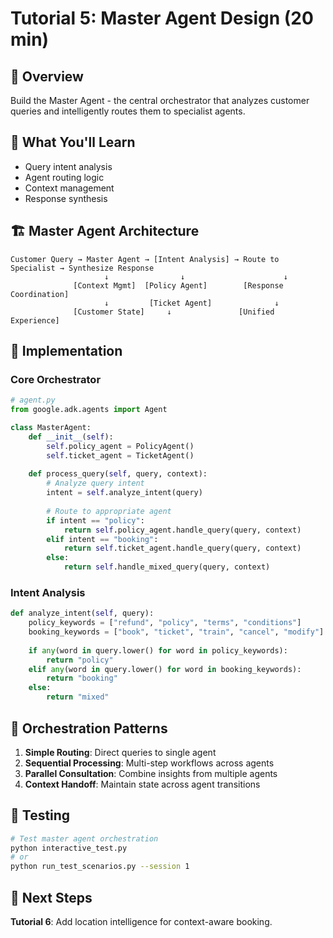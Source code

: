 # Tutorial 5: Master Agent Design (20 min)

## 🎯 Overview
Build the Master Agent - the central orchestrator that analyzes customer queries and intelligently routes them to specialist agents.

## 🧠 What You'll Learn
- Query intent analysis
- Agent routing logic
- Context management
- Response synthesis

## 🏗️ Master Agent Architecture

```
Customer Query → Master Agent → [Intent Analysis] → Route to Specialist → Synthesize Response
                     ↓                ↓                      ↓
              [Context Mgmt]  [Policy Agent]        [Response Coordination]
                     ↓         [Ticket Agent]              ↓
              [Customer State]     ↓               [Unified Experience]
```

## 🔧 Implementation

### Core Orchestrator
```python
# agent.py
from google.adk.agents import Agent

class MasterAgent:
    def __init__(self):
        self.policy_agent = PolicyAgent()
        self.ticket_agent = TicketAgent()
        
    def process_query(self, query, context):
        # Analyze query intent
        intent = self.analyze_intent(query)
        
        # Route to appropriate agent
        if intent == "policy":
            return self.policy_agent.handle_query(query, context)
        elif intent == "booking":
            return self.ticket_agent.handle_query(query, context)
        else:
            return self.handle_mixed_query(query, context)
```

### Intent Analysis
```python
def analyze_intent(self, query):
    policy_keywords = ["refund", "policy", "terms", "conditions"]
    booking_keywords = ["book", "ticket", "train", "cancel", "modify"]
    
    if any(word in query.lower() for word in policy_keywords):
        return "policy"
    elif any(word in query.lower() for word in booking_keywords):
        return "booking"
    else:
        return "mixed"
```

## 🎯 Orchestration Patterns

1. **Simple Routing**: Direct queries to single agent
2. **Sequential Processing**: Multi-step workflows across agents
3. **Parallel Consultation**: Combine insights from multiple agents
4. **Context Handoff**: Maintain state across agent transitions

## 🧪 Testing

```bash
# Test master agent orchestration
python interactive_test.py
# or
python run_test_scenarios.py --session 1
```

## 🚀 Next Steps
**Tutorial 6**: Add location intelligence for context-aware booking.
